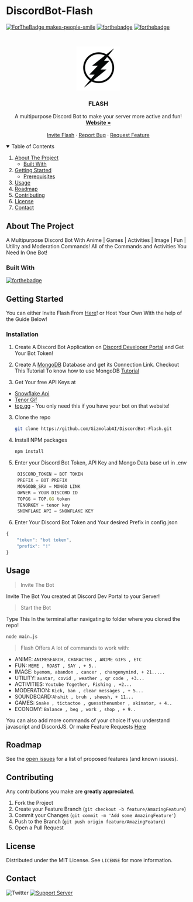 # DiscordBot-Flash

[![ForTheBadge makes-people-smile](http://ForTheBadge.com/images/badges/makes-people-smile.svg)](http://ForTheBadge.com)
[![forthebadge](https://forthebadge.com/images/badges/open-source.svg)](https://forthebadge.com)
[![forthebadge](https://forthebadge.com/images/badges/you-didnt-ask-for-this.svg)](https://forthebadge.com)
<!-- PROJECT LOGO -->
<br />
<p align="center">
  <a href="https://flash.gizmolab.xyz">
    <img src="flashlogo.png" alt="Logo" width="120" height="120">
  </a>

  <h3 align="center">FLASH</h3>
  <p align="center">
   A multipurpose Discord Bot to make your server more active and fun!
    <br />
    <a href="https://flash.gizmolab.xyz"><strong>Website »</strong></a>
    <br />
    <br />
    <a href="https://discord.com/oauth2/authorize?client_id=782596865803812924&permissions=1614806129&scope=bot">Invite Flash</a>
    ·
    <a href="https://github.com/GizmolabAI/DiscordBot-Flash/issues">Report Bug</a>
    ·
    <a href="https://github.com/GizmolabAI/DiscordBot-Flash/issues">Request Feature</a>
  </p>
</p>





<!-- TABLE OF CONTENTS -->
<details open="open">
  <summary>Table of Contents</summary>
  <ol>
    <li>
      <a href="#about-the-project">About The Project</a>
      <ul>
        <li><a href="#built-with">Built With</a></li>
      </ul>
    </li>
    <li>
      <a href="#getting-started">Getting Started</a>
      <ul>
        <li><a href="#prerequisites">Prerequisites</a></li>
      </ul>
    </li>
    <li><a href="#usage">Usage</a></li>
    <li><a href="#roadmap">Roadmap</a></li>
    <li><a href="#contributing">Contributing</a></li>
    <li><a href="#license">License</a></li>
    <li><a href="#contact">Contact</a></li>
    
  </ol>
</details>



<!-- ABOUT THE PROJECT -->
## About The Project

A Multipurpose Discord Bot With Anime | Games | Activities | Image | Fun | Utility and Moderation Commands!
All of the Commands and Activities You Need In One Bot! 

### Built With

[![forthebadge](https://forthebadge.com/images/badges/made-with-javascript.svg)](https://forthebadge.com)


<!-- GETTING STARTED -->
## Getting Started

You can either Invite Flash From [Here](https://flash.gizmolab.xyz)! or Host Your Own With the help of the Guide Below!


### Installation

1. Create A Discord Bot Application on [Discord Developer Portal](https://discord.com/developers/applications) and Get Your Bot Token!

2. Create A [MongoDB](https://www.mongodb.com/cloud/atlas/lp/try2-in?utm_source=google&utm_campaign=gs_apac_india_search_core_brand_atlas_desktop&utm_term=mongodb%20web%20service&utm_medium=cpc_paid_search&utm_ad=e&utm_ad_campaign_id=12212624347&gclid=CjwKCAjw47eFBhA9EiwAy8kzNIxUxDVBfCKUmjLMNJ9JiWgkFauXv9LtC0cFG-qrmM-Vg5Y4RUG7IBoCHyUQAvD_BwE) Database and get its Connection Link. Checkout This Tutorial To know how to use MongoDB [Tutorial](https://youtu.be/8no3SktqagY)

2. Get Your free API Keys at 
* [Snowflake Api](https://api.snowflakedev.xyz/ )
* [Tenor Gif](https://tenor.com/developer/keyregistration)
* [top.gg](https://top.gg/) - You only need this if you have your bot on that website!

3. Clone the repo
   ```sh
   git clone https://github.com/GizmolabAI/DiscordBot-Flash.git
   ```
4. Install NPM packages
   ```sh
   npm install
   ```
5. Enter your Discord Bot Token, API Key and Mongo Data base url in .env 
   ```js
    DISCORD_TOKEN = BOT TOKEN
    PREFIX = BOT PREFIX
    MONGODB_SRV = MONGO LINK
    OWNER = YOUR DISCORD ID
    TOPGG = TOP.GG token
    TENORKEY = tenor key
    SNOWFLAKE API = SNOWFLAKE KEY
   ```
6. Enter Your Discord Bot Token and Your desired Prefix in config.json
```js
{
    "token": "bot token",
    "prefix": "!"
}
```


<!-- USAGE EXAMPLES -->
## Usage
> Invite The Bot

Invite The Bot You created at Discord Dev Portal to your Server!

> Start the Bot

Type This In the terminal after navigating to folder where you cloned the repo!

```sh
node main.js
```

> Flash Offers A lot of commands to work with:

* ANIME: `ANIMESEARCH, CHARACTER , ANIME GIFS , ETC`
* FUN: `MEME , ROAST , SAY , + 5..`
* IMAGE: `byemom, abandon , cancer , changemymind, + 21.....`
* UTILITY: `avatar, covid , weather , qr code , +3...`
* ACTIVITIES: `Youtube Together, Fishing , +2...`
* MODERATION: `Kick, ban , clear messages , + 5...`
* SOUNDBOARD:`Ahshit , bruh , sheesh, + 11...`
* GAMES: `Snake , tictactoe , guessthenumber , akinator, + 4..`
* ECONOMY: `Balance , beg , work , shop , + 9..`

You can also add more commands of your choice If you understand javascript and DiscordJS. Or make Feature Requests [Here](https://github.com/GizmolabAI/DiscordBot-Flash/issues)



<!-- ROADMAP -->
## Roadmap

See the [open issues](https://github.com/GizmolabAI/DiscordBot-Flash/issues) for a list of proposed features (and known issues).



<!-- CONTRIBUTING -->
## Contributing

Any contributions you make are **greatly appreciated**.

1. Fork the Project
2. Create your Feature Branch (`git checkout -b feature/AmazingFeature`)
3. Commit your Changes (`git commit -m 'Add some AmazingFeature'`)
4. Push to the Branch (`git push origin feature/AmazingFeature`)
5. Open a Pull Request



<!-- LICENSE -->
## License

Distributed under the MIT License. See `LICENSE` for more information.



<!-- CONTACT -->
## Contact
![Twitter](https://img.shields.io/twitter/follow/gizmo_gg?color=white&label=gizmo_gg&logo=twitter&style=for-the-badge)
[![Support Server](https://img.shields.io/discord/834390097621286922.svg?label=Discord&logo=Discord&colorB=7289da&style=for-the-badge)](https://https://discord.gg/jDP2FbvCdk) 





